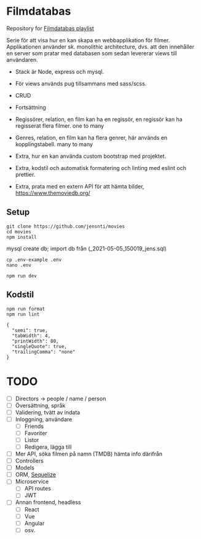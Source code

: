 # Filmdatabas

Repository for [Filmdatabas playlist](https://youtube.com/playlist?list=PLgGdkZQ59lsVQSSSn7hPeDfwww928A7Fr)

Serie för att visa hur en kan skapa en webbapplikation för filmer.
Applikationen använder sk. monolithic architecture, dvs. att den innehåller en server som pratar med databasen som sedan levererar views till användaren.

* Stack är Node, express och mysql.
* För views används pug tillsammans med sass/scss.
* CRUD

* Fortsättning
* Regissörer, relation, en film kan ha en regissör, en regissör kan ha regisserat flera filmer. one to many 
* Genres, relation, en film kan ha flera genrer, här används en kopplingstabell. many to many

* Extra, hur en kan använda custom bootstrap med projektet.
* Extra, kodstil och automatisk formatering och linting med eslint och prettier.
* Extra, prata med en extern API för att hämta bilder, https://www.themoviedb.org/ 

## Setup
```
git clone https://github.com/jensnti/movies
cd movies
npm install
```

mysql create db;
import db från (_2021-05-05_150019_jens.sql)

```
cp .env-example .env
nano .env
```
```
npm run dev
```
## Kodstil

```
npm run format
npm run lint
```

```
{
  "semi": true,
  "tabWidth": 4,
  "printWidth": 80,
  "singleQuote": true,
  "trailingComma": "none"
}
```

# TODO

- [ ] Directors -> people / name / person
- [ ] Översättning, språk
- [ ] Validering, tvätt av indata
- [ ] Inloggning, användare
  - [ ] Friends
  - [ ] Favoriter
  - [ ] Listor
  - [ ] Redigera, lägga till
- [ ] Mer API, söka filmen på namn (TMDB) hämta info därifrån
- [ ] Controllers
- [ ] Models
- [ ] ORM, [Sequelize](https://sequelize.org/) 
- [ ] Microservice
  - [ ] API routes
  - [ ] JWT 
- [ ] Annan frontend, headless
  - [ ] React
  - [ ] Vue
  - [ ] Angular
  - [ ] osv. 
